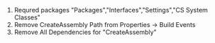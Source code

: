 1. Requred packages "Packages","Interfaces","Settings","CS System Classes"
2. Remove CreateAssembly Path from Properties -> Build Events
3. Remove All Dependencies for "CreateAssembly"